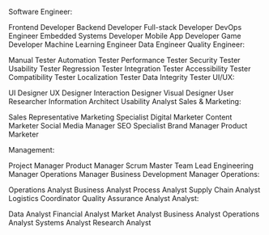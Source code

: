 
Software Engineer:

Frontend Developer
Backend Developer
Full-stack Developer
DevOps Engineer
Embedded Systems Developer
Mobile App Developer
Game Developer
Machine Learning Engineer
Data Engineer
Quality Engineer:

Manual Tester
Automation Tester
Performance Tester
Security Tester
Usability Tester
Regression Tester
Integration Tester
Accessibility Tester
Compatibility Tester
Localization Tester
Data Integrity Tester
UI/UX:

UI Designer
UX Designer
Interaction Designer
Visual Designer
User Researcher
Information Architect
Usability Analyst
Sales & Marketing:

Sales Representative
Marketing Specialist
Digital Marketer
Content Marketer
Social Media Manager
SEO Specialist
Brand Manager
Product Marketer


Management:

Project Manager
Product Manager
Scrum Master
Team Lead
Engineering Manager
Operations Manager
Business Development Manager
Operations:

Operations Analyst
Business Analyst
Process Analyst
Supply Chain Analyst
Logistics Coordinator
Quality Assurance Analyst
Analyst:

Data Analyst
Financial Analyst
Market Analyst
Business Analyst
Operations Analyst
Systems Analyst
Research Analyst